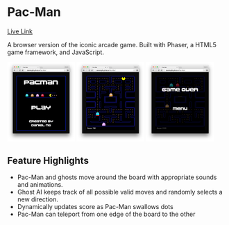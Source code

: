 # Pac-Man

[Live Link](http://danielng09.github.io/Pac-Man/)

A browser version of the iconic arcade game. Built with Phaser, a HTML5 game framework, and JavaScript.

<img src="screenshots/menu_screen.png" width="31%">
<img src="screenshots/playing_screen.png" width="31%">
<img src="screenshots/over_screen.png" width="31%">

## Feature Highlights

* Pac-Man and ghosts move around the board with appropriate sounds and animations.
* Ghost AI keeps track of all possible valid moves and randomly selects a new direction.
* Dynamically updates score as Pac-Man swallows dots
* Pac-Man can teleport from one edge of the board to the other
